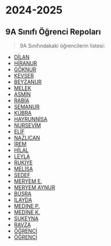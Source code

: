 # 2024-2025

## 9A Sınıfı Öğrenci Repoları

> 9A Sınıfındakaki öğrencilerin listesi:

<ul class="list">
    <li><a href="https://github.com/DilanKaya2013">DİLAN</a></li>
    <li><a href="https://github.com/hiranur13">HİRANUR</a></li>
    <li><a href="https://github.com/goknurbilisim1">GÖKNUR</a></li>
    <li><a href="https://github.com/kevrrana">KEVSER</a></li>
    <li><a href="https://github.com/tanyelibeyza">BEYZANUR</a></li>
    <li><a href="https://github.com/MelekErisgin34">MELEK</a></li>
    <li><a href="https://github.com/AsminSayim">ASMİN</a></li>
    <li><a href="https://github.com/rabiaakkus">RABİA</a></li>
    <li><a href="https://github.com/Semanur7272727272akin">SEMANUR</a></li>
    <li><a href="https://github.com/kkubrattas">KÜBRA</a></li>
    <li><a href="https://github.com/hayrunnisayilbur">HAYRUNNİSA</a></li>
    <li><a href="https://github.com/bhcnursevim">NURSEVİM</a></li>
    <li><a href="https://github.com/elifftorun">ELİF</a></li>
    <li><a href="https://github.com/Nazlicankaradeniz">NAZLICAN</a></li>
    <li><a href="https://github.com/Iremkeser37">İREM</a></li>
    <li><a href="https://github.com/halleyios">HİLAL</a></li>
    <li><a href="https://github.com/Leylasenol">LEYLA</a></li>
    <li><a href="https://github.com/baytBuyucusu">RUKİYE</a></li>
    <li><a href="https://github.com/tugtekinmelis">MELİSA</a></li>
    <li><a href="https://github.com/ssedeff">SEDEF</a></li>
    <li><a href="https://github.com/Merisbilisim">MERYEM E.</a></li>
    <li><a href="https://github.com/11meryem">MERYEM AYNUR</a></li>
    <li><a href="https://github.com/busra37">BÜŞRA</a></li>
    <li><a href="https://github.com/ilaydadaban00">İLAYDA</a></li>
    <li><a href="https://github.com/Medinepehlivan34">MEDİNE P.</a></li>
    <li><a href="https://github.com/medinedefne">MEDİNE K.</a></li>
    <li><a href="https://github.com/sukeynacelik1473">SUKEYNA</a></li>
    <li><a href="https://github.com/lynx4r">RAVZA</a></li>
    <li><a href="">ÖĞRENCİ</a></li>
    <li><a href="">ÖĞRENCİ</a></li>
</ul>

